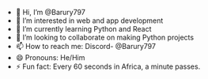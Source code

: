 - 👋 Hi, I’m @Barury797
- 👀 I’m interested in web and app development
- 🌱 I’m currently learning Python and React
- 💞️ I’m looking to collaborate on making Python projects
- 📫 How to reach me: Discord- @Barury797
- 😄 Pronouns: He/Him
- ⚡ Fun fact: Every 60 seconds in Africa, a minute passes.

<!---
Barury797/Barury797 is a ✨ special ✨ repository because its `README.md` (this file) appears on your GitHub profile.
You can click the Preview link to take a look at your changes.
--->
